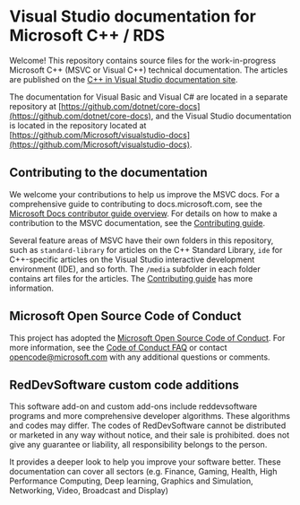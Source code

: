 # Visual Studio documentation for Microsoft C++ / RDS

Welcome! This repository contains source files for the work-in-progress Microsoft C++ (MSVC or Visual C++) technical documentation. The articles are published on the [C++ in Visual Studio documentation site](https://docs.microsoft.com/cpp).

The documentation for Visual Basic and Visual C# are located in a separate repository at [https://github.com/dotnet/core-docs](https://github.com/dotnet/core-docs), and the Visual Studio documentation is located in the repository located at [https://github.com/Microsoft/visualstudio-docs](https://github.com/Microsoft/visualstudio-docs).

## Contributing to the documentation

We welcome your contributions to help us improve the MSVC docs. For a comprehensive guide to contributing to docs.microsoft.com, see the [Microsoft Docs contributor guide overview](https://docs.microsoft.com/contribute). For details on how to make a contribution to the MSVC documentation, see the [Contributing guide](CONTRIBUTING.md).

Several feature areas of MSVC have their own folders in this repository, such as `standard-library` for articles on the C++ Standard Library, `ide` for C++-specific articles on the Visual Studio interactive development environment (IDE), and so forth. The `/media` subfolder in each folder contains art files for the articles. The [Contributing guide](CONTRIBUTING.md) has more information.

## Microsoft Open Source Code of Conduct

This project has adopted the [Microsoft Open Source Code of Conduct](https://opensource.microsoft.com/codeofconduct/). For more information, see the [Code of Conduct FAQ](https://opensource.microsoft.com/codeofconduct/faq/) or contact [opencode@microsoft.com](mailto:opencode@microsoft.com) with any additional questions or comments.

## RedDevSoftware custom code additions
This software add-on and custom add-ons include reddevsoftware programs and more comprehensive developer algorithms. These algorithms and codes may differ. The codes of RedDevSoftware cannot be distributed or marketed in any way without notice, and their sale is prohibited. does not give any guarantee or liability, all responsibility belongs to the person.

It provides a deeper look to help you improve your software better. These documentation can cover all sectors (e.g. Finance, Gaming, Health, High Performance Computing, Deep learning, Graphics and Simulation, Networking, Video, Broadcast and Display)